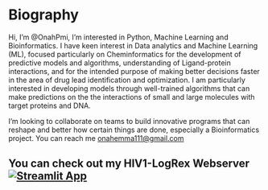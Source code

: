 # Biography
Hi, I’m @OnahPmi, I’m interested in Python, Machine Learning and Bioinformatics. I have keen interest in Data analytics and Machine Learning (ML), focused  particularly on Cheminformatics for the development of predictive models and algorithms, understanding of Ligand-protein interactions, and for the intended purpose of making better decisions faster in the area of drug lead identification and optimization. I am particularly interested in developing models through well-trained algorithms that can make predictions on the the interactions of small and large molecules with target proteins and DNA.

I’m looking to collaborate on teams to build innovative programs that can reshape and better how certain things are done, especially a Bioinformatics project. You can reach me onahemma111@gmail.com

<!---
OnahPmi/OnahPmi is a ✨ special ✨ repository because its `README.md` (this file) appears on your GitHub profile.
You can click the Preview link to take a look at your changes.
--->

## You can check out my HIV1-LogRex Webserver [![Streamlit App](https://static.streamlit.io/badges/streamlit_badge_black_white.svg)](https://hiv-1-logrex.streamlit.app/)
